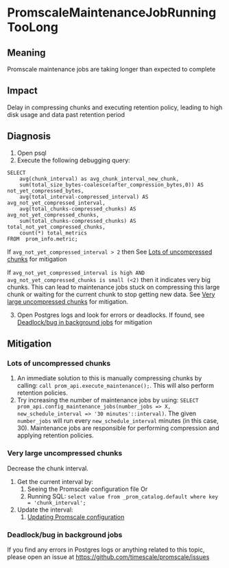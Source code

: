 # PromscaleMaintenanceJobRunningTooLong

## Meaning

Promscale maintenance jobs are taking longer than expected to complete

## Impact

Delay in compressing chunks and executing retention policy, leading to high disk usage and data past retention period

## Diagnosis
1. Open psql
2. Execute the following debugging query:

```postgresql
SELECT
    avg(chunk_interval) as avg_chunk_interval_new_chunk,
    sum(total_size_bytes-coalesce(after_compression_bytes,0)) AS not_yet_compressed_bytes,
    avg(total_interval-compressed_interval) AS avg_not_yet_compressed_interval,     
    avg(total_chunks-compressed_chunks) AS avg_not_yet_compressed_chunks,
    sum(total_chunks-compressed_chunks) AS total_not_yet_compressed_chunks,
    count(*) total_metrics
FROM  prom_info.metric;
```

If `avg_not_yet_compressed_interval > 2` then See [Lots of uncompressed chunks](#lots-of-uncompressed-chunks) for mitigation

If `avg_not_yet_compressed_interval is high AND avg_not_yet_compressed_chunks is small (<2)` then it indicates very big chunks.
This can lead to maintenance jobs stuck on compressing this large chunk or waiting for the current chunk to stop getting new data.
See [Very large uncompressed chunks](#very-large-uncompressed-chunks) for mitigation.

3. Open Postgres logs and look for errors or deadlocks. If found, see [Deadlock/bug in background jobs](#deadlockbug-in-background-jobs) for mitigation

## Mitigation

### Lots of uncompressed chunks
1. An immediate solution to this is manually compressing chunks by calling: `call prom_api.execute_maintenance();`. This will also perform retention policies.
2. Try increasing the number of maintenance jobs by using: `SELECT prom_api.config_maintenance_jobs(number_jobs => X, new_schedule_interval => '30 minutes'::interval)`. The given `number_jobs` will run every `new_schedule_interval` minutes (in this case, 30). Maintenance jobs are responsible for performing compression and applying retention policies.

### Very large uncompressed chunks

Decrease the chunk interval.

1. Get the current interval by:
   1. Seeing the Promscale configuration file
      Or
   2. Running SQL: `select value from _prom_catalog.default where key = 'chunk_interval';`
2. Update the interval:
   1. [Updating Promscale configuration](https://github.com/timescale/promscale/blob/master/docs/dataset.md)

### Deadlock/bug in background jobs

If you find any errors in Postgres logs or anything related to this topic, please open an issue at https://github.com/timescale/promscale/issues
